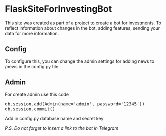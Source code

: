 # FlaskSiteForInvestingBot
This site was created as part of a project to create a bot for investments. To reflect information about changes in the bot, adding features, sending your data for more information.

## Config
<p>To configure this, you can change the admin settings for adding news to /news in the config.py file.</p>

## Admin
<p>For create admin use this code</p>
<pre>db.session.add(Admin(name='admin', password='12345'))<br>db.session.commit()</pre>

<div>
    <p>Add in config.py database name and secret key</p>
    <em>P.S. Do not forget to insert a link to the bot in Telegram</em>
</div>